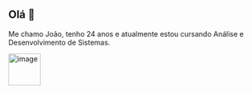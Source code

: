 ## Olá 👋

Me chamo João, tenho 24 anos e atualmente estou cursando Análise e Desenvolvimento de Sistemas.

<a href="https://getbootstrap.com/" target="_blank">
<img width="64" height="64" alt="image" src="https://github.com/user-attachments/assets/6fec6b7e-9ae3-4a89-8013-23b9aee886ae">
</a>
